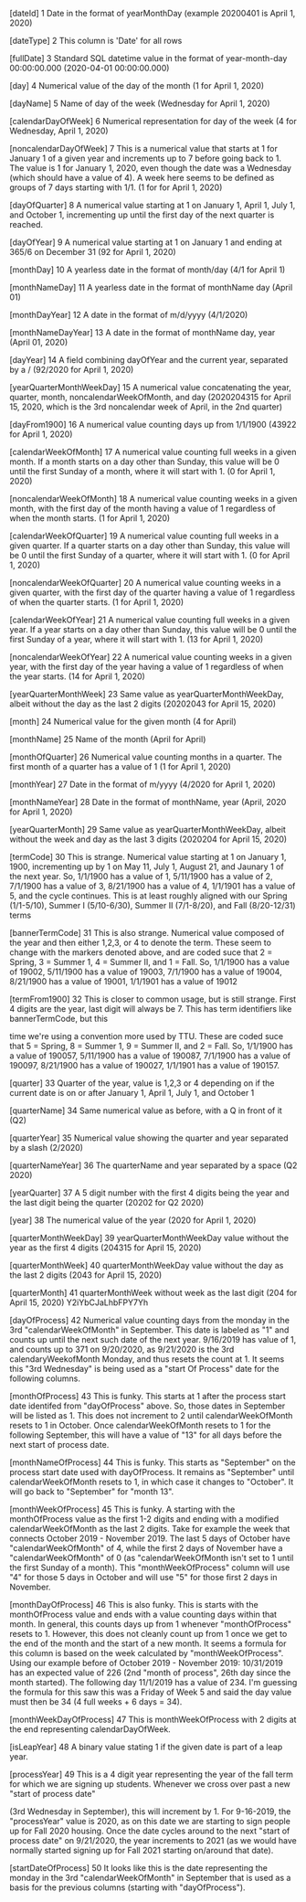 [dateId] 1
 Date in the format of yearMonthDay (example 20200401 is April 1, 2020)

 [dateType] 2 
 This column is 'Date' for all rows

 [fullDate] 3 
 Standard SQL datetime value in the format of year-month-day 00:00:00.000 (2020-04-01 00:00:00.000)

 [day] 4
 Numerical value of the day of the month (1 for April 1, 2020)

 [dayName] 5 
 Name of day of the week (Wednesday for April 1, 2020)

 [calendarDayOfWeek] 6 
 Numerical representation for day of the week (4 for Wednesday, April 1, 2020)

 [noncalendarDayOfWeek] 7
 This is a numerical value that starts at 1 for January 1 of a given year and increments up to 7 before going back to 1. The value is 1 for January 1, 2020, even though the date was a Wednesday (which should have a value of 4). A week here seems to be defined as groups of 7 days starting with 1/1. (1 for for April 1, 2020)

 [dayOfQuarter] 8
 A numerical value starting at 1 on January 1, April 1, July 1, and October 1, incrementing up until the first day of the next quarter is reached.

 [dayOfYear] 9
 A numerical value starting at 1 on January 1 and ending at 365/6 on December 31 (92 for April 1, 2020)

 [monthDay] 10 
 A yearless date in the format of month/day (4/1 for April 1)

 [monthNameDay] 11
 A yearless date in the format of monthName day (April 01)

 [monthDayYear] 12 
 A date in the format of m/d/yyyy (4/1/2020)

 [monthNameDayYear] 13
 A date in the format of monthName day, year (April 01, 2020)

 [dayYear] 14
 A field combining dayOfYear and the current year, separated by a / (92/2020 for April 1, 2020)

 [yearQuarterMonthWeekDay] 15
 A numerical value concatenating the year, quarter, month, noncalendarWeekOfMonth, and day (2020204315 for April 15, 2020, which is the 3rd noncalendar week of April, in the 2nd quarter)

 [dayFrom1900] 16
 A numerical value counting days up from 1/1/1900 (43922 for April 1, 2020)

 [calendarWeekOfMonth] 17
 A numerical value counting full weeks in a given month. If a month starts on a day other than Sunday, this value will be 0 until the first Sunday of a month, where it will start with 1. (0 for April 1, 2020)

 [noncalendarWeekOfMonth] 18
 A numerical value counting weeks in a given month, with the first day of the month having a value of 1 regardless of when the month starts. (1 for April 1, 2020)

 [calendarWeekOfQuarter] 19 
 A numerical value counting full weeks in a given quarter. If a quarter starts on a day other than Sunday, this value will be 0 until the first Sunday of a quarter, where it will start with 1. (0 for April 1, 2020)

 [noncalendarWeekOfQuarter] 20
 A numerical value counting weeks in a given quarter, with the first day of the quarter having a value of 1 regardless of when the quarter starts. (1 for April 1, 2020)

 [calendarWeekOfYear] 21 
 A numerical value counting full weeks in a given year. If a year starts on a day other than Sunday, this value will be 0 until the first Sunday of a year, where it will start with 1. (13 for April 1, 2020)

 [noncalendarWeekOfYear] 22 
 A numerical value counting weeks in a given year, with the first day of the year having a value of 1 regardless of when the year starts. (14 for April 1, 2020)

 [yearQuarterMonthWeek] 23
 Same value as yearQuarterMonthWeekDay, albeit without the day as the last 2 digits (20202043 for April 15, 2020)

 [month] 24
 Numerical value for the given month (4 for April)

 [monthName] 25
 Name of the month (April for April)

 [monthOfQuarter] 26
 Numerical value counting months in a quarter. The first month of a quarter has a value of 1 (1 for April 1, 2020)

 [monthYear] 27 
 Date in the format of m/yyyy (4/2020 for April 1, 2020)

 [monthNameYear] 28 
 Date in the format of monthName, year (April, 2020 for April 1, 2020)

 [yearQuarterMonth] 29 
 Same value as yearQuarterMonthWeekDay, albeit without the week and day as the last 3 digits (2020204 for April 15, 2020)

 [termCode] 30 
 This is strange. Numerical value starting at 1 on January 1, 1900, incrementing up by 1 on May 11, July 1, August 21, and Jaunary 1 of the next year. So, 1/1/1900 has a value of 1, 5/11/1900 has a value of 2, 7/1/1900 has a value of 3, 8/21/1900 has a value of 4, 1/1/1901 has a value of 5, and the cycle continues. This is at least roughly aligned with our Spring (1/1-5/10), Summer I (5/10-6/30), Summer II (7/1-8/20), and Fall (8/20-12/31) terms

 [bannerTermCode] 31
 This is also strange. Numerical value composed of the year and then either 1,2,3, or 4 to denote the term. These seem to change with the markers denoted above, and are coded suce that 2 = Spring, 3 = Summer 1, 4 = Summer II, and 1 = Fall. So, 1/1/1900 has a value of 19002, 5/11/1900 has a value of 19003, 7/1/1900 has a value of 19004, 8/21/1900 has a value of 19001, 1/1/1901 has a value of 19012

 [termFrom1900] 32
 This is closer to common usage, but is still strange. First 4 digits are the year, last digit will always be 7. This has term identifiers like bannerTermCode, but this

time we're using a convention more used by TTU. These are coded suce that 5 = Spring, 8 = Summer 1, 9 = Summer II, and 2 = Fall. So, 1/1/1900 has a value of 190057, 5/11/1900 has a value of 190087, 7/1/1900 has a value of 190097, 8/21/1900 has a value of 190027, 1/1/1901 has a value of 190157.

 [quarter] 33
 Quarter of the year, value is 1,2,3 or 4 depending on if the current date is on or after January 1, April 1, July 1, and October 1

 [quarterName] 34
 Same numerical value as before, with a Q in front of it (Q2)

 [quarterYear] 35 
 Numerical value showing the quarter and year separated by a slash (2/2020)

 [quarterNameYear] 36 
 The quarterName and year separated by a space (Q2 2020)

 [yearQuarter] 37
 A 5 digit number with the first 4 digits being the year and the last digit being the quarter (20202 for Q2 2020)

 [year] 38
 The numerical value of the year (2020 for April 1, 2020)

 [quarterMonthWeekDay] 39
 yearQuarterMonthWeekDay value without the year as the first 4 digits (204315 for April 15, 2020)

 [quarterMonthWeek] 40 
 quarterMonthWeekDay value without the day as the last 2 digits (2043 for April 15, 2020)

 [quarterMonth] 41
 quarterMonthWeek without week as the last digit (204 for April 15, 2020) Y2iYbCJaLhbFPY7Yh

 [dayOfProcess] 42
 Numerical value counting days from the monday in the 3rd "calendarWeekOfMonth" in September. This date is labeled as "1" and counts up until the next such date of the next year. 9/16/2019 has value of 1, and counts up to 371 on 9/20/2020, as 9/21/2020 is the 3rd calendaryWeekofMonth Monday, and thus resets the count at 1. It seems this "3rd Wednesday" is being used as a "start Of Process" date for the following columns.

 [monthOfProcess] 43
 This is funky. This starts at 1 after the process start date identifed from "dayOfProcess" above. So, those dates in September
 will be listed as 1. This does not increment to 2 until calendarWeekOfMonth resets to 1 in October. Once calendarWeekOfMonth
 resets to 1 for the following September, this will have a value of "13" for all days before the next start of process date.

 [monthNameOfProcess] 44
 This is funky. This starts as "September" on the process start date used with dayOfProcess. It remains as "September" until calendarWeekOfMonth resets to 1, in which case it changes to "October". It will go back to "September" for "month 13".

 [monthWeekOfProcess] 45
 This is funky. A starting with the monthOfProcess value as the first 1-2 digits and ending with a modified calendarWeekOfMonth as the last 2 digits. Take for example the week that connects October 2019 - November 2019. The last 5 days of October have "calendarWeekOfMonth" of 4, while the first 2 days of November have a "calendarWeekOfMonth" of 0 (as "calendarWeekOfMonth isn't set to 1 until the first Sunday of a month). This "monthWeekOfProcess" column will use "4" for those 5 days in October and will use "5" for those first 2 days in November.

 [monthDayOfProcess] 46
 This is also funky. This is starts with the monthOfProcess value and ends with a value counting days within that month. In general, this counts days up from 1 whenever "monthOfProcess" resets to 1. However, this does not cleanly count up from 1 once we get to the end of the month and the start of a new month. It seems a formula for this column is based on the week calculated by "monthWeekOfProcess". Using our example before of October 2019 - November 2019: 10/31/2019 has an expected value of 226 (2nd "month of process", 26th day since the month started). The following day 11/1/2019 has a value of 234. I'm guessing the formula for this saw this was a Friday of Week 5 and said the day value must then be 34 (4 full weeks + 6 days = 34).

 [monthWeekDayOfProcess] 47
 This is monthWeekOfProcess with 2 digits at the end representing calendarDayOfWeek.

 [isLeapYear] 48
 A binary value stating 1 if the given date is part of a leap year.

 [processYear] 49 
 This is a 4 digit year representing the year of the fall term for which we are signing up students. Whenever we cross over past a new "start of process date"

(3rd Wednesday in September), this will increment by 1. For 9-16-2019, the "processYear" value is 2020, as on this date we are starting to sign people up for Fall 2020 housing. Once the date cycles around to the next "start of process date" on 9/21/2020, the year increments to 2021 (as we would have normally started signing up for Fall 2021 starting on/around that date).

 [startDateOfProcess] 50
 It looks like this is the date representing the monday in the 3rd "calendarWeekOfMonth" in September that is used as a basis for the previous columns (starting with "dayOfProcess").